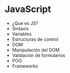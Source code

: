 # JavaScript

- ¿Que es JS?
- Sintaxis
- Variables
- Estructuras de control
- DOM
- Manipulación del DOM
- Validación de formularios 
- POO
- Frameworks